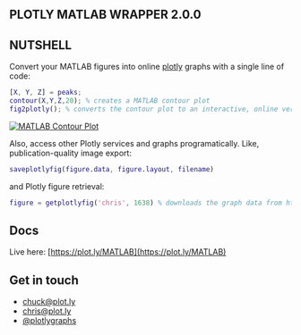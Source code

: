 ## PLOTLY MATLAB WRAPPER 2.0.0

## NUTSHELL

Convert your MATLAB figures into online [plotly](https://plot.ly) graphs with a single line of code:

```MATLAB
[X, Y, Z] = peaks;
contour(X,Y,Z,20); % creates a MATLAB contour plot
fig2plotly(); % converts the contour plot to an interactive, online version: https://plot.ly/~demos/1574
```

[![MATLAB Contour Plot](https://i.imgur.com/E98mpNz.png)](https://plot.ly/~demos/1574)

Also, access other Plotly services and graphs programatically. Like, publication-quality image export:

```MATLAB
saveplotlyfig(figure.data, figure.layout, filename)
```

and Plotly figure retrieval:

```MATLAB
figure = getplotlyfig('chris', 1638) % downloads the graph data from https://plot.ly/~chris/1638
```

## Docs
Live here: [https://plot.ly/MATLAB](https://plot.ly/MATLAB)

## Get in touch
- <chuck@plot.ly>
- <chris@plot.ly>
- [@plotlygraphs](https://twitter.com/plotlygraphs)
